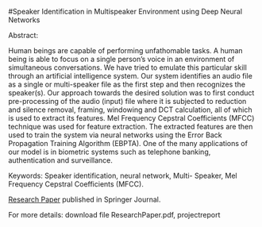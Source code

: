 #Speaker Identification in Multispeaker Environment using Deep Neural Networks


Abstract:  

 Human beings are capable of performing unfathomable tasks. A human being is able to focus on a single person’s voice in an environment of simultaneous conversations. We have tried to emulate this particular skill through an artificial intelligence system. Our system identifies an audio file as a single or multi-speaker file as the first step and then recognizes the speaker(s). Our approach towards the desired solution was to first conduct pre-processing of the audio (input) file where it is subjected to reduction and silence removal, framing, windowing and DCT calculation, all of which is used to extract its features. Mel Frequency Cepstral Coefficients (MFCC) technique was used for feature extraction. The extracted features are then used to train the system via neural networks using the Error Back Propagation Training Algorithm (EBPTA). One of the many applications of our model is in biometric systems such as telephone banking, authentication and surveillance.

Keywords: Speaker identification, neural network, Multi- Speaker, Mel Frequency Cepstral Coefficients (MFCC).

[Research Paper](https://link.springer.com/chapter/10.1007/978-981-10-3920-1_24) published in Springer Journal.

For more details: download file ResearchPaper.pdf, projectreport
